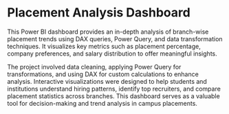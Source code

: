 # Placement Analysis Dashboard
This Power BI dashboard provides an in-depth analysis of branch-wise placement trends using DAX queries, Power Query, and data transformation techniques. It visualizes key metrics such as placement percentage, company preferences, and salary distribution to offer meaningful insights.

The project involved data cleaning, applying Power Query for transformations, and using DAX for custom calculations to enhance analysis. Interactive visualizations were designed to help students and institutions understand hiring patterns, identify top recruiters, and compare placement statistics across branches. This dashboard serves as a valuable tool for decision-making and trend analysis in campus placements.

